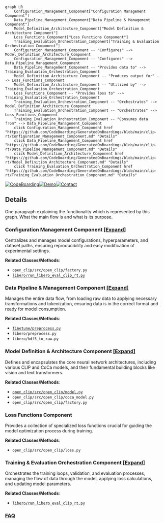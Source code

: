 ```mermaid
graph LR
    Configuration_Management_Component["Configuration Management Component"]
    Data_Pipeline_Management_Component["Data Pipeline & Management Component"]
    Model_Definition_Architecture_Component["Model Definition & Architecture Component"]
    Loss_Functions_Component["Loss Functions Component"]
    Training_Evaluation_Orchestration_Component["Training & Evaluation Orchestration Component"]
    Configuration_Management_Component -- "Configures" --> Model_Definition_Architecture_Component
    Configuration_Management_Component -- "Configures" --> Data_Pipeline_Management_Component
    Data_Pipeline_Management_Component -- "Provides data to" --> Training_Evaluation_Orchestration_Component
    Model_Definition_Architecture_Component -- "Produces output for" --> Loss_Functions_Component
    Model_Definition_Architecture_Component -- "Utilized by" --> Training_Evaluation_Orchestration_Component
    Loss_Functions_Component -- "Provides loss to" --> Training_Evaluation_Orchestration_Component
    Training_Evaluation_Orchestration_Component -- "Orchestrates" --> Model_Definition_Architecture_Component
    Training_Evaluation_Orchestration_Component -- "Orchestrates" --> Loss_Functions_Component
    Training_Evaluation_Orchestration_Component -- "Consumes data from" --> Data_Pipeline_Management_Component
    click Configuration_Management_Component href "https://github.com/CodeBoarding/GeneratedOnBoardings/blob/main/clip-rt/Configuration_Management_Component.md" "Details"
    click Data_Pipeline_Management_Component href "https://github.com/CodeBoarding/GeneratedOnBoardings/blob/main/clip-rt/Data_Pipeline_Management_Component.md" "Details"
    click Model_Definition_Architecture_Component href "https://github.com/CodeBoarding/GeneratedOnBoardings/blob/main/clip-rt/Model_Definition_Architecture_Component.md" "Details"
    click Training_Evaluation_Orchestration_Component href "https://github.com/CodeBoarding/GeneratedOnBoardings/blob/main/clip-rt/Training_Evaluation_Orchestration_Component.md" "Details"
```

[![CodeBoarding](https://img.shields.io/badge/Generated%20by-CodeBoarding-9cf?style=flat-square)](https://github.com/CodeBoarding/CodeBoarding)[![Demo](https://img.shields.io/badge/Try%20our-Demo-blue?style=flat-square)](https://www.codeboarding.org/demo)[![Contact](https://img.shields.io/badge/Contact%20us%20-%20contact@codeboarding.org-lightgrey?style=flat-square)](mailto:contact@codeboarding.org)

## Details

One paragraph explaining the functionality which is represented by this graph. What the main flow is and what is its purpose.

### Configuration Management Component [[Expand]](./Configuration_Management_Component.md)
Centralizes and manages model configurations, hyperparameters, and dataset paths, ensuring reproducibility and easy modification of experimental settings.


**Related Classes/Methods**:

- `open_clip/src/open_clip/factory.py`
- <a href="https://github.com/clip-rt/clip-rt/blob/main/libero/run_libero_eval_clip_rt.py" target="_blank" rel="noopener noreferrer">`libero/run_libero_eval_clip_rt.py`</a>


### Data Pipeline & Management Component [[Expand]](./Data_Pipeline_Management_Component.md)
Manages the entire data flow, from loading raw data to applying necessary transformations and tokenization, ensuring data is in the correct format and ready for model consumption.


**Related Classes/Methods**:

- <a href="https://github.com/clip-rt/clip-rt/blob/main/finetune/preprocess.py" target="_blank" rel="noopener noreferrer">`finetune/preprocess.py`</a>
- `libero/preprocess.py`
- `libero/hdf5_to_raw.py`


### Model Definition & Architecture Component [[Expand]](./Model_Definition_Architecture_Component.md)
Defines and encapsulates the core neural network architectures, including various CLIP and CoCa models, and their fundamental building blocks like vision and text transformers.


**Related Classes/Methods**:

- <a href="https://github.com/clip-rt/clip-rt/blob/main/open_clip/src/open_clip/model.py" target="_blank" rel="noopener noreferrer">`open_clip/src/open_clip/model.py`</a>
- `open_clip/src/open_clip/coca_model.py`
- `open_clip/src/open_clip/factory.py`


### Loss Functions Component
Provides a collection of specialized loss functions crucial for guiding the model optimization process during training.


**Related Classes/Methods**:

- `open_clip/src/open_clip/loss.py`


### Training & Evaluation Orchestration Component [[Expand]](./Training_Evaluation_Orchestration_Component.md)
Orchestrates the training loops, validation, and evaluation processes, managing the flow of data through the model, applying loss calculations, and updating model parameters.


**Related Classes/Methods**:

- <a href="https://github.com/clip-rt/clip-rt/blob/main/libero/run_libero_eval_clip_rt.py" target="_blank" rel="noopener noreferrer">`libero/run_libero_eval_clip_rt.py`</a>




### [FAQ](https://github.com/CodeBoarding/GeneratedOnBoardings/tree/main?tab=readme-ov-file#faq)